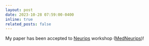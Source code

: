 ```yaml
---
layout: post
date: 2023-10-28 07:59:00-0400
inline: true
related_posts: false
---
```


My paper has been accepted to [Neurips](https://2023.midl.io) workshop ([MedNeurips](https://sites.google.com/view/med-neurips2023))!
